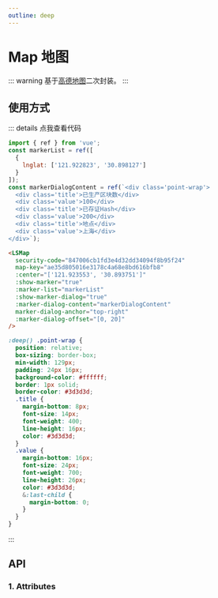 ```yaml
---
outline: deep
---
```


# Map 地图

::: warning 基于[高德地图](https://www.npmjs.com/package/@amap/amap-jsapi-loader)二次封装。
:::

## 使用方式

<LSMap
  security-code="847006cb1fd3e4d32dd34094f8b95f24"
  map-key="ae35d805016e3178c4a68e8bd616bfb8"
  :center="['121.923553', '30.893751']"
  :show-marker="true"
  :marker-list="markerList"
  :show-marker-dialog="true"
  :marker-dialog-content="markerDialogContent"
  marker-dialog-anchor="top-right"
  :marker-dialog-offset="[0, 20]"
/>

::: details 点我查看代码

```js
import { ref } from 'vue';
const markerList = ref([
  {
    lnglat: ['121.922823', '30.898127']
  }
]);
const markerDialogContent = ref(`<div class='point-wrap'>
  <div class='title'>已生产区块数</div>
  <div class='value'>100</div>
  <div class='title'>已存证Hash</div>
  <div class='value'>200</div>
  <div class='title'>地点</div>
  <div class='value'>上海</div>
</div>`);
```

```html
<LSMap
  security-code="847006cb1fd3e4d32dd34094f8b95f24"
  map-key="ae35d805016e3178c4a68e8bd616bfb8"
  :center="['121.923553', '30.893751']"
  :show-marker="true"
  :marker-list="markerList"
  :show-marker-dialog="true"
  :marker-dialog-content="markerDialogContent"
  marker-dialog-anchor="top-right"
  :marker-dialog-offset="[0, 20]"
/>
```

```scss
:deep() .point-wrap {
  position: relative;
  box-sizing: border-box;
  min-width: 129px;
  padding: 24px 16px;
  background-color: #ffffff;
  border: 1px solid;
  border-color: #3d3d3d;
  .title {
    margin-bottom: 8px;
    font-size: 14px;
    font-weight: 400;
    line-height: 16px;
    color: #3d3d3d;
  }
  .value {
    margin-bottom: 16px;
    font-size: 24px;
    font-weight: 700;
    line-height: 26px;
    color: #3d3d3d;
    &:last-child {
      margin-bottom: 0;
    }
  }
}
```

:::

## API

### 1. Attributes

<ApiIntro :tableColumn="tableColumn" :tableData="tableData" />

<script setup>
import { tableColumn } from './constant';
import { ref } from 'vue';

const markerList = ref([
  {
    lnglat: ['121.922823', '30.898127']
  }
])
const markerDialogContent = ref(`<div class='point-wrap'>
  <div class='title'>已生产区块数</div>
  <div class='value'>100</div>
  <div class='title'>已存证Hash</div>
  <div class='value'>200</div>
  <div class='title'>地点</div>
  <div class='value'>上海</div>
</div>`);


const tableData = ref([
  
])
</script>

<style lang="scss" scoped>
:deep() .point-wrap {
  position: relative;
  box-sizing: border-box;
  min-width: 129px;
  padding: 24px 16px;
  background-color: #ffffff;
  border: 1px solid;
  border-color: #3d3d3d;
  .title {
    margin-bottom: 8px;
    font-size: 14px;
    font-weight: 400;
    line-height: 16px;
    color: #3d3d3d;
  }
  .value {
    margin-bottom: 16px;
    font-size: 24px;
    font-weight: 700;
    line-height: 26px;
    color: #3d3d3d;
    &:last-child {
      margin-bottom: 0;
    }
  }
}
</style>
